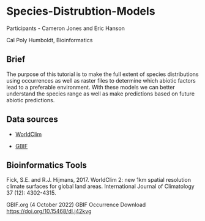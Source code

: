 # Species-Distrubtion-Models

Participants - Cameron Jones and Eric Hanson

Cal Poly Humboldt, Bioinformatics

## Brief
The purpose of this tutorial is to make the full extent of species distributions using occurrences as well as raster files to determine which abiotic factors lead to a preferable environment. With these models we can better understand the species range as well as make predictions based on future abiotic predictions. 


## Data sources

- [WorldClim](https://www.worldclim.org/data/worldclim21.html)

- [GBIF](https://www.gbif.org/species/8892957/)


## Bioinformatics Tools

Fick, S.E. and R.J. Hijmans, 2017. WorldClim 2: new 1km spatial resolution climate surfaces for global land areas. International Journal of Climatology 37 (12): 4302-4315.

GBIF.org (4 October 2022) GBIF Occurrence Download https://doi.org/10.15468/dl.j42kvg

